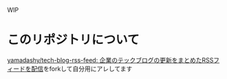 WIP

# このリポジトリについて
[yamadashy/tech-blog-rss-feed: 企業のテックブログの更新をまとめたRSSフィードを配信](https://github.com/yamadashy/tech-blog-rss-feed)をforkして自分用にアレしてます

